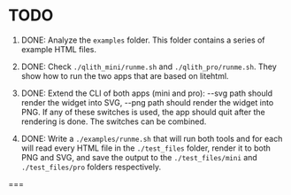 # TODO

1. DONE: Analyze the `examples` folder. This folder contains a series of example HTML files. 

2. DONE: Check `./qlith_mini/runme.sh` and `./qlith_pro/runme.sh`. They show how to run the two apps that are based on litehtml. 

3. DONE: Extend the CLI of both apps (mini and pro): --svg path should render the widget into SVG, --png path should render the widget into PNG. If any of these switches is used, the app should quit after the rendering is done. The switches can be combined.

4. DONE: Write a `./examples/runme.sh` that will run both tools and for each will read every HTML file in the `./test_files` folder, render it to both PNG and SVG, and save the output to the `./test_files/mini` and `./test_files/pro` folders respectively.

===

